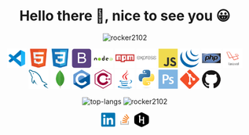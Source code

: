 <h1 align="center">Hello there 👋, nice to see you 😀</h1>
<p align="center"> <img src="https://komarev.com/ghpvc/?username=rocker2102&color=blueviolet&label=Profile+Views" alt="rocker2102" /> </p>

<p align="center">
<img src="https://raw.githubusercontent.com/Rocker2102/Rocker2102/master/icons/visualstudio/visualstudio-code-plain.svg" alt="vscode" width="40" height="40"/> <img src="https://raw.githubusercontent.com/Rocker2102/Rocker2102/master/icons/html5/html5-original.svg" alt="html5" width="40" height="40"/> <img src="https://raw.githubusercontent.com/Rocker2102/Rocker2102/master/icons/css3/css3-original.svg" alt="css3" width="40" height="40"/> 
<img src="https://raw.githubusercontent.com/Rocker2102/Rocker2102/master/icons/bootstrap/bootstrap-plain.svg" alt="bootstrap" width="40" height="40"/>
<img src="https://raw.githubusercontent.com/Rocker2102/Rocker2102/master/icons/nodejs/nodejs-original-wordmark.svg" alt="nodejs" width="40" height="40"/> <img src="https://raw.githubusercontent.com/Rocker2102/Rocker2102/master/icons/npm/npm-original-wordmark.svg" alt="npm" width="40" height="40"/> 
<img src="https://raw.githubusercontent.com/Rocker2102/Rocker2102/master/icons/express-js/express-original-wordmark.svg" alt="express" width="40" height="40"/> 
<img src="https://raw.githubusercontent.com/Rocker2102/Rocker2102/master/icons/javascript/javascript-original.svg" alt="javascript" width="40" height="40"/> <img src="https://raw.githubusercontent.com/Rocker2102/Rocker2102/master/icons/jquery/jquery-original.svg" alt="jquery" width="40" height="40"/>
<img src="https://raw.githubusercontent.com/Rocker2102/Rocker2102/master/icons/php/php-original.svg" alt="php" width="40" height="40"/>
<img src="https://raw.githubusercontent.com/Rocker2102/Rocker2102/master/icons/laravel/laravel-logo.png" alt="laravel" width="40" height="40"/> 
<img src="https://raw.githubusercontent.com/Rocker2102/Rocker2102/master/icons/mysql/mysql-original.svg" alt="mysql" width="40" height="40"/> 
<img src="https://raw.githubusercontent.com/Rocker2102/Rocker2102/master/icons/mongodb/mongodb-original.svg" alt="mongodb" width="40" height="40"/>
<img src="https://raw.githubusercontent.com/Rocker2102/Rocker2102/master/icons/c/c-original.svg" alt="c" width="40" height="40"/> <img src="https://raw.githubusercontent.com/Rocker2102/Rocker2102/master/icons/cplusplus/cplusplus-line.svg" alt="c++" width="40" height="40"/> 
<img src="https://raw.githubusercontent.com/Rocker2102/Rocker2102/master/icons/java/java-original.svg" alt="java" width="40" height="40"/> <img src="https://raw.githubusercontent.com/Rocker2102/Rocker2102/master/icons/python/python-original.svg" alt="python" width="40" height="40"/> 
<img src="https://raw.githubusercontent.com/Rocker2102/Rocker2102/master/icons/photoshop/photoshop-plain.svg" alt="photoshop" width="40" height="40"/> <img src="https://raw.githubusercontent.com/Rocker2102/Rocker2102/master/icons/git/git-original.svg" alt="git" width="40" height="40"/> <img src="https://raw.githubusercontent.com/Rocker2102/Rocker2102/master/icons/github/github-original.svg" alt="git" width="40" height="40"/>
</p>

<p align="center">
    <img src="https://github-readme-stats.vercel.app/api/top-langs/?username=rocker2102&layout=compact&count_private=true&theme=buefy" alt="top-langs" height="180" /> <img src="https://github-readme-stats.vercel.app/api/?username=rocker2102&layout=compact&count_private=true&show_icons=true&theme=radical" alt="rocker2102" height="180" />
</p>

<p align="center">
    <a href="https://www.linkedin.com/in/rocker2102/" target="blank"><img align="center" src="https://raw.githubusercontent.com/Rocker2102/Rocker2102/master/icons/linkedin/linkedin-original.svg" alt="rocker2102" height="30" width="30" /></a>
    <a href="https://stackoverflow.com/users/11625355/rocker2102" target="blank"><img align="center" src="https://raw.githubusercontent.com/Rocker2102/Rocker2102/master/icons/stackoverflow/stackoverflow-original.svg" alt="rocker2102" height="30" width="30" /></a>
    <a href="https://www.hackerrank.com/Rocker2102" target="blank"><img align="center" src="https://raw.githubusercontent.com/Rocker2102/Rocker2102/master/icons/hackerrank/hackerrank-original.svg" alt="rocker2102" height="30" width="30" /></a>
</p>
